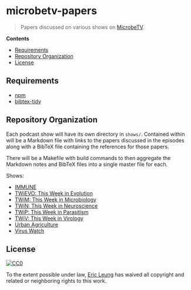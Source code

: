 # microbetv-papers

> Papers discussed on various shows on [MicrobeTV](https://www.microbe.tv/).

**Contents**

- [Requirements](#requirements)
- [Repository Organization](#repository-organization)
- [License](#license)

## Requirements

- [npm](https://www.npmjs.com/get-npm)
- [bibtex-tidy](https://github.com/FlamingTempura/bibtex-tidy)

## Repository Organization

Each podcast show will have its own directory in `shows/`. Contained within
will be a Markdown file with links to the papers discussed in the episodes
along with a BibTeX file containing the references for those papers.

There will be a Makefile with build commands to then aggregate the Markdown
notes and BibTeX files into a single master file for each.

Shows:

- [IMMUNE](https://www.microbe.tv/immune/)
- [TWiEVO: This Week in Evolution](https://www.microbe.tv/twievo)
- [TWiM: This Week in Microbiology](https://www.microbe.tv/twim)
- [TWiN: This Week in Neuroscience](https://www.microbe.tv/twin)
- [TWiP: This Week in Parasitism](https://www.microbe.tv/twip)
- [TWiV: This Week in Virology](https://www.microbe.tv/twiv)
- [Urban Agriculture](https://www.microbe.tv/urbanag)
- [Virus Watch](https://www.microbe.tv/viruswatch)

## License

[![CC0](http://mirrors.creativecommons.org/presskit/buttons/88x31/svg/cc-zero.svg)](https://creativecommons.org/publicdomain/zero/1.0/)

To the extent possible under law, [Eric Leung](https://erictleung.com) has
waived all copyright and related or neighboring rights to this work.
